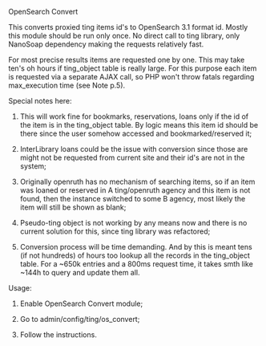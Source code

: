 OpenSearch Convert

This converts proxied ting items id's to OpenSearch 3.1 format id.
Mostly this module should be run only once.
No direct call to ting library, only NanoSoap dependency making the requests relatively fast.

For most precise results items are requested one by one. This may take ten's oh hours
if ting_object table is really large.
For this purpose each item is requested via a separate AJAX call, so PHP won't throw
fatals regarding max_execution time (see Note p.5).

Special notes here:

1. This will work fine for bookmarks, reservations, loans only if the
id of the item is in the ting_object table. By logic means this item id should be
there since the user somehow accessed and bookmarked/reserved it;

2. InterLibrary loans could be the issue with conversion since those are might not
be requested from current site and their id's are not in the system;

3. Originally openruth has no mechanism of searching items, so if an item was loaned
or reserved in A ting/openruth agency and this item is not found, then the instance switched
to some B agency, most likely the item will still be shown as blank;

4. Pseudo-ting object is not working by any means now and there is no current solution
for this, since ting library was refactored;

5. Conversion process will be time demanding. And by this is meant tens (if not hundreds) of hours
too lookup all the records in the ting_object table. For a ~650k entries and a 800ms request time,
it takes smth like ~144h to query and update them all.

Usage:

1. Enable OpenSearch Convert module;

2. Go to admin/config/ting/os_convert;

3. Follow the instructions.
